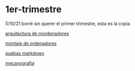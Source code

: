 
# 1er-trimestre

5/10/21  borré sin querer el primer trimestre, esta es la copia

[arquitectura de mordenadores](https://github.com/jjksimp/1er-trimestre/blob/main/arquitectura%20de%20ordenadores.md)

[montaje de ordenadores](https://github.com/jjksimp/1er-trimestre/blob/main/Desmontaje%20de%20ordenador.md)

[puebas markdown](https://github.com/jjksimp/1er-trimestre/blob/main/pruebas%20markdowmn.md)

[mecanografía](https://github.com/jjksimp/1er-trimestre/blob/main/mecanografia.md)
